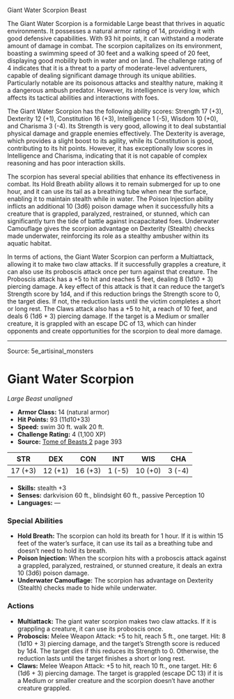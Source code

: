 <MonsterName/>Giant Water Scorpion</MonsterName>
<CreatureType/>Beast</CreatureType>

<summary>The Giant Water Scorpion is a formidable Large beast that thrives in aquatic environments. It possesses a natural armor rating of 14, providing it with good defensive capabilities. With 93 hit points, it can withstand a moderate amount of damage in combat. The scorpion capitalizes on its environment, boasting a swimming speed of 30 feet and a walking speed of 20 feet, displaying good mobility both in water and on land. The challenge rating of 4 indicates that it is a threat to a party of moderate-level adventurers, capable of dealing significant damage through its unique abilities. Particularly notable are its poisonous attacks and stealthy nature, making it a dangerous ambush predator. However, its intelligence is very low, which affects its tactical abilities and interactions with foes.</summary>

<detail>

The Giant Water Scorpion has the following ability scores: Strength 17 (+3), Dexterity 12 (+1), Constitution 16 (+3), Intelligence 1 (-5), Wisdom 10 (+0), and Charisma 3 (-4). Its Strength is very good, allowing it to deal substantial physical damage and grapple enemies effectively. The Dexterity is average, which provides a slight boost to its agility, while its Constitution is good, contributing to its hit points. However, it has exceptionally low scores in Intelligence and Charisma, indicating that it is not capable of complex reasoning and has poor interaction skills.

The scorpion has several special abilities that enhance its effectiveness in combat. Its Hold Breath ability allows it to remain submerged for up to one hour, and it can use its tail as a breathing tube when near the surface, enabling it to maintain stealth while in water. The Poison Injection ability inflicts an additional 10 (3d6) poison damage when it successfully hits a creature that is grappled, paralyzed, restrained, or stunned, which can significantly turn the tide of battle against incapacitated foes. Underwater Camouflage gives the scorpion advantage on Dexterity (Stealth) checks made underwater, reinforcing its role as a stealthy ambusher within its aquatic habitat.

In terms of actions, the Giant Water Scorpion can perform a Multiattack, allowing it to make two claw attacks. If it successfully grapples a creature, it can also use its proboscis attack once per turn against that creature. The Proboscis attack has a +5 to hit and reaches 5 feet, dealing 8 (1d10 + 3) piercing damage. A key effect of this attack is that it can reduce the target’s Strength score by 1d4, and if this reduction brings the Strength score to 0, the target dies. If not, the reduction lasts until the victim completes a short or long rest. The Claws attack also has a +5 to hit, a reach of 10 feet, and deals 6 (1d6 + 3) piercing damage. If the target is a Medium or smaller creature, it is grappled with an escape DC of 13, which can hinder opponents and create opportunities for the scorpion to deal more damage.</detail>



---

Source: 5e_artisinal_monsters

# Giant Water Scorpion

*Large* *Beast* *unaligned*

- **Armor Class:** 14 (natural armor)
- **Hit Points:** 93 (11d10+33)
- **Speed:** swim 30 ft. walk 20 ft.
- **Challenge Rating:** 4 (1,100 XP)
- **Source:** [Tome of Beasts 2](https://koboldpress.com/kpstore/product/tome-of-beasts-2-for-5th-edition) page 393

| STR | DEX | CON | INT | WIS | CHA |
| --- | --- | --- | --- | --- | --- |
| 17 (+3) | 12 (+1) | 16 (+3) | 1 (-5) | 10 (+0) | 3 (-4) |

- **Skills:** stealth +3
- **Senses:** darkvision 60 ft., blindsight 60 ft., passive Perception 10
- **Languages:** —

### Special Abilities

- **Hold Breath:** The scorpion can hold its breath for 1 hour. If it is within 15 feet of the water’s surface, it can use its tail as a breathing tube and doesn’t need to hold its breath.
- **Poison Injection:** When the scorpion hits with a proboscis attack against a grappled, paralyzed, restrained, or stunned creature, it deals an extra 10 (3d6) poison damage.
- **Underwater Camouflage:** The scorpion has advantage on Dexterity (Stealth) checks made to hide while underwater.

### Actions

- **Multiattack:** The giant water scorpion makes two claw attacks. If it is grappling a creature, it can use its proboscis once.
- **Proboscis:** Melee Weapon Attack: +5 to hit, reach 5 ft., one target. Hit: 8 (1d10 + 3) piercing damage, and the target’s Strength score is reduced by 1d4. The target dies if this reduces its Strength to 0. Otherwise, the reduction lasts until the target finishes a short or long rest.
- **Claws:** Melee Weapon Attack: +5 to hit, reach 10 ft., one target. Hit: 6 (1d6 + 3) piercing damage. The target is grappled (escape DC 13) if it is a Medium or smaller creature and the scorpion doesn’t have another creature grappled.




